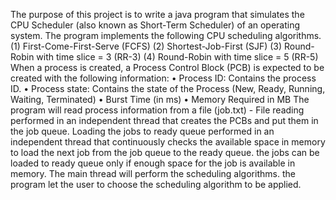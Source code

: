The purpose of this project is to write a java program that simulates the CPU Scheduler (also known as Short-Term Scheduler) of an operating system.
The program implements the following CPU scheduling algorithms. (1) First-Come-First-Serve (FCFS)
(2) Shortest-Job-First (SJF)
(3) Round-Robin with time slice = 3 (RR-3)
(4) Round-Robin with time slice = 5 (RR-5)
When a process is created, a Process Control Block (PCB) is expected to be created with the following information:
• Process ID: Contains the process ID.
• Process state: Contains the state of the Process (New, Ready, Running, Waiting, Terminated)
• Burst Time (in ms)
• Memory Required in MB
The program will read process information from a file (job.txt) - File reading performed in an independent thread that creates the PCBs and put them in the job queue.
Loading the jobs to ready queue performed in an independent thread that continuously checks the available space in memory to load the next job from the job queue to the ready queue.
the jobs can be loaded to ready queue only if enough space for the job is available in memory.
The main thread will perform the scheduling algorithms. the program let the user to choose the scheduling algorithm to be applied.
